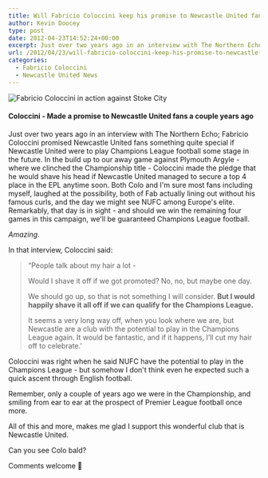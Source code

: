 ```yaml
---
title: Will Fabricio Coloccini keep his promise to Newcastle United fans?
author: Kevin Doocey
type: post
date: 2012-04-23T14:52:24+00:00
excerpt: Just over two years ago in an interview with The Northern Echo; Fabricio Coloccini promised Newcastle United fans something quite special if Newcastle United were to play..
url: /2012/04/23/will-fabricio-coloccini-keep-his-promise-to-newcastle-united-fans/
categories:
  - Fabricio Coloccini
  - Newcastle United News
---
```


![Fabricio Coloccini in action against Stoke City](https://www.tynetime.com/wp-content/uploads/2012/04/Fabricio-Coloccini-Stoke-City.jpg "Fabricio Coloccini")

#### Coloccini - Made a promise to Newcastle United fans a couple years ago

Just over two years ago in an interview with The Northern Echo; Fabricio Coloccini promised Newcastle United fans something quite special if Newcastle United were to play Champions League football some stage in the future. In the build up to our away game against Plymouth Argyle - where we clinched the Championship title - Coloccini made the pledge that he would shave his head if Newcastle United managed to secure a top 4 place in the EPL anytime soon. Both Colo and  I'm sure most fans including myself, laughed at the possibility, both of Fab actually lining out without his famous curls, and the day we might see NUFC among Europe's elite. Remarkably, that day is in sight - and should we win the remaining four games in this campaign, we'll be guaranteed Champions League football.

_Amazing_.

In that interview, Coloccini said:

> “People talk about my hair a lot -
>
> Would I shave it off if we got promoted? No, no, but maybe one day.
>
> We should go up, so that is not something I will consider. **But I would happily shave it all off if we can qualify for the Champions League.**
>
> It seems a very long way off, when you look where we are, but Newcastle are a club with the potential to play in the Champions League again. It would be fantastic, and if it happens, I’ll cut my hair off to celebrate.'

Coloccini was right when he said NUFC have the potential to play in the Champions League - but somehow I don't think even he expected such a quick ascent through English football.

Remember, only a couple of years ago we were in the Championship, and smiling from ear to ear at the prospect of Premier League football once more.

All of this and more, makes me glad I support this wonderful club that is Newcastle United.

Can you see Colo bald?

Comments welcome 🙂

